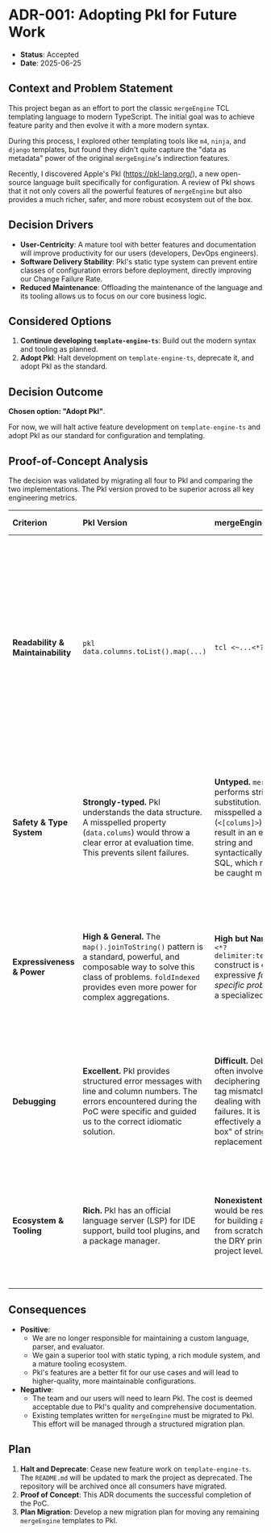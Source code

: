 # ADR-001: Adopting Pkl for Future Work

- **Status**: Accepted
- **Date**: 2025-06-25

## Context and Problem Statement

This project began as an effort to port the classic `mergeEngine` TCL templating language to modern TypeScript. The initial goal was to achieve feature parity and then evolve it with a more modern syntax.

During this process, I explored other templating tools like `m4`, `ninja`, and `django` templates, but found they didn't quite capture the "data as metadata" power of the original `mergeEngine`'s indirection features.

Recently, I discovered Apple's Pkl (<https://pkl-lang.org/>), a new open-source language built specifically for configuration. A review of Pkl shows that it not only covers all the powerful features of `mergeEngine` but also provides a much richer, safer, and more robust ecosystem out of the box.

## Decision Drivers

- **User-Centricity**: A mature tool with better features and documentation will improve productivity for our users (developers, DevOps engineers).
- **Software Delivery Stability**: Pkl's static type system can prevent entire classes of configuration errors before deployment, directly improving our Change Failure Rate.
- **Reduced Maintenance**: Offloading the maintenance of the language and its tooling allows us to focus on our core business logic.

## Considered Options

1. **Continue developing `template-engine-ts`**: Build out the modern syntax and tooling as planned.
2. **Adopt Pkl**: Halt development on `template-engine-ts`, deprecate it, and adopt Pkl as the standard.

## Decision Outcome

**Chosen option: "Adopt Pkl"**.

For now, we will halt active feature development on `template-engine-ts` and adopt Pkl as our standard for configuration and templating.

## Proof-of-Concept Analysis

The decision was validated by migrating all four to Pkl and comparing the two implementations. The Pkl version proved to be superior across all key engineering metrics.

<!-- prettier-ignore -->
| Criterion | Pkl Version | mergeEngine Version | Analysis & Recommendation |
| :--- | :--- | :--- | :--- |
| **Readability & Maintainability** | ```pkl data.columns.toList().map(...)``` | ```tcl <~...<*?, :>...~>``` | **Pkl is vastly superior.** The Pkl code uses standard, well-understood functional concepts (`toList`, `map`). A new developer can immediately grasp the intent. The `mergeEngine` version is a dense, symbol-heavy DSL that requires specialized knowledge, making maintenance difficult and error-prone. |
| **Safety & Type System** | **Strongly-typed.** Pkl understands the data structure. A misspelled property (`data.colums`) would throw a clear error at evaluation time. This prevents silent failures. | **Untyped.** `mergeEngine` performs string substitution. A misspelled array name (`<[colums]>`) would result in an empty string and syntactically invalid SQL, which might only be caught much later. | **Pkl is the clear winner.** Its type system prevents an entire class of common configuration errors, directly improving our Change Failure Rate and aligning with our "Design for Failure" principle. |
| **Expressiveness & Power** | **High & General.** The `map().joinToString()` pattern is a standard, powerful, and composable way to solve this class of problems. `foldIndexed` provides even more power for complex aggregations. | **High but Narrow.** The `<*?delimiter:terminator>` construct is extremely expressive *for this specific problem* but is a specialized shortcut. | **Pkl's power is more general and maintainable.** Instead of bespoke shortcuts, it provides a standard library of functions that can be combined to solve a much wider range of problems in a readable way. |
| **Debugging** | **Excellent.** Pkl provides structured error messages with line and column numbers. The errors encountered during the PoC were specific and guided us to the correct idiomatic solution. | **Difficult.** Debugging often involves deciphering cryptic tag mismatches or dealing with silent failures. It is effectively a "black box" of string replacement. | **Pkl is dramatically better.** Fast, clear feedback loops are essential for productivity. Pkl provides the debugging experience of a modern programming language. |
| **Ecosystem & Tooling** | **Rich.** Pkl has an official language server (LSP) for IDE support, build tool plugins, and a package manager. | **Nonexistent.** We would be responsible for building all tooling from scratch, violating the DRY principle at a project level. | **Pkl wins by a landslide.** Adopting Pkl allows us to leverage a mature ecosystem instead of building one, freeing us to focus on delivering actual value. |

## Consequences

- **Positive**:
  - We are no longer responsible for maintaining a custom language, parser, and evaluator.
  - We gain a superior tool with static typing, a rich module system, and a mature tooling ecosystem.
  - Pkl's features are a better fit for our use cases and will lead to higher-quality, more maintainable configurations.
- **Negative**:
  - The team and our users will need to learn Pkl. The cost is deemed acceptable due to Pkl's quality and comprehensive documentation.
  - Existing templates written for `mergeEngine` must be migrated to Pkl. This effort will be managed through a structured migration plan.

## Plan

1. **Halt and Deprecate**: Cease new feature work on `template-engine-ts`. The `README.md` will be updated to mark the project as deprecated. The repository will be archived once all consumers have migrated.
2. **Proof of Concept**: This ADR documents the successful completion of the PoC.
3. **Plan Migration**: Develop a new migration plan for moving any remaining `mergeEngine` templates to Pkl.
